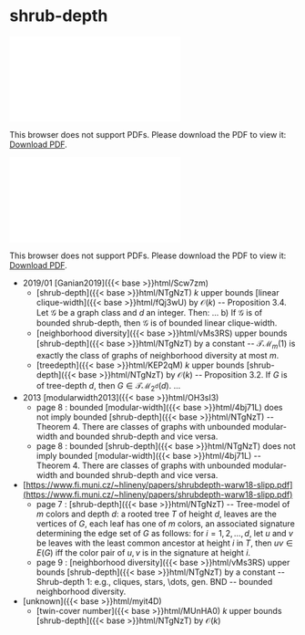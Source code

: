 # shrub-depth




<object data="../local_NTgNzT.pdf" type="application/pdf" width="100%" height="480px"><embed src="../local_NTgNzT.pdf"><p>This browser does not support PDFs. Please download the PDF to view it: <a href="../local_NTgNzT.pdf">Download PDF</a>.</p></embed></object>


<object data="../inclusions_NTgNzT.pdf" type="application/pdf" width="100%" height="480px"><embed src="../inclusions_NTgNzT.pdf"><p>This browser does not support PDFs. Please download the PDF to view it: <a href="../inclusions_NTgNzT.pdf">Download PDF</a>.</p></embed></object>

* 2019/01 [Ganian2019]({{< base >}}html/Scw7zm)
    * [shrub-depth]({{< base >}}html/NTgNzT) $k$ upper bounds [linear clique-width]({{< base >}}html/fQj3wU) by $\mathcal O(k)$ -- Proposition 3.4. Let $\mathcal G$ be a graph class and $d$ an integer. Then: ... b) If $\mathcal G$ is of bounded shrub-depth, then $\mathcal G$ is of bounded linear clique-width.
    * [neighborhood diversity]({{< base >}}html/vMs3RS) upper bounds [shrub-depth]({{< base >}}html/NTgNzT) by a constant -- $\mathcal{TM}_m(1)$ is exactly the class of graphs of neighborhood diversity at most $m$.
    * [treedepth]({{< base >}}html/KEP2qM) $k$ upper bounds [shrub-depth]({{< base >}}html/NTgNzT) by $\mathcal O(k)$ -- Proposition 3.2. If $G$ is of tree-depth $d$, then $G \in \mathcal{TM}_{2^d}(d)$. ...
* 2013 [modularwidth2013]({{< base >}}html/OH3sI3)
    * page 8 : bounded [modular-width]({{< base >}}html/4bj71L) does not imply bounded [shrub-depth]({{< base >}}html/NTgNzT) -- Theorem 4. There are classes of graphs with unbounded modular-width and bounded shrub-depth and vice versa.
    * page 8 : bounded [shrub-depth]({{< base >}}html/NTgNzT) does not imply bounded [modular-width]({{< base >}}html/4bj71L) -- Theorem 4. There are classes of graphs with unbounded modular-width and bounded shrub-depth and vice versa.
*  [https://www.fi.muni.cz/~hlineny/papers/shrubdepth-warw18-slipp.pdf](https://www.fi.muni.cz/~hlineny/papers/shrubdepth-warw18-slipp.pdf)
    * page 7 : [shrub-depth]({{< base >}}html/NTgNzT) -- Tree-model of $m$ colors and depth $d$: a rooted tree $T$ of height $d$, leaves are the vertices of $G$, each leaf has one of $m$ colors, an associated signature determining the edge set of $G$ as follows: for $i=1,2,\dots,d$, let $u$ and $v$ be leaves with the least common ancestor at height $i$ in $T$, then $uv \in E(G)$ iff the color pair of $u,v$ is in the signature at height $i$.
    * page 9 : [neighborhood diversity]({{< base >}}html/vMs3RS) upper bounds [shrub-depth]({{< base >}}html/NTgNzT) by a constant -- Shrub-depth 1: e.g., cliques, stars, \dots, gen. BND -- bounded neighborhood diversity.
*  [unknown]({{< base >}}html/myit4D)
    * [twin-cover number]({{< base >}}html/MUnHA0) $k$ upper bounds [shrub-depth]({{< base >}}html/NTgNzT) by $\mathcal O(k)$